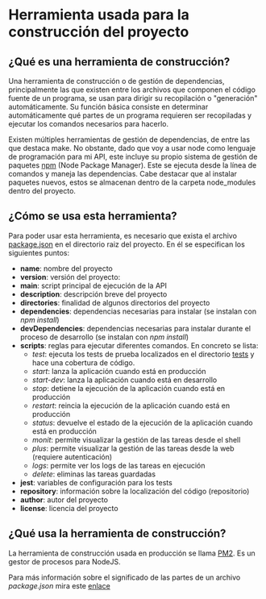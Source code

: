 # Herramienta usada para la construcción del proyecto
 
## ¿Qué es una herramienta de construcción?
Una herramienta de construcción o de gestión de dependencias, principalmente las que existen entre los archivos que componen el código fuente de un programa, se usan para dirigir su recopilación o "generación" automáticamente. Su función básica consiste en determinar automáticamente qué partes de un programa requieren ser recopiladas y ejecutar los comandos necesarios para hacerlo.
 
Existen múltiples herramientas de gestión de dependencias, de entre las que destaca make. No obstante, dado que voy a usar node como lenguaje de programación para mi API, este incluye su propio sistema de gestión de paquetes [npm](https://www.npmjs.com) (Node Package Manager). Este se ejecuta desde la línea de comandos y maneja las dependencias. Cabe destacar que al instalar paquetes nuevos, estos se almacenan dentro de la carpeta node_modules dentro del proyecto. 
 
## ¿Cómo se usa esta herramienta?
Para poder usar esta herramienta, es necesario que exista el archivo [package.json](https://github.com/sergiogp98/MultimediaManagement/blob/master/package.json) en el directorio raiz del proyecto. En él se especifican los siguientes puntos:
* **name**: nombre del proyecto
* **version**: versión del proyecto: 
* **main**: script principal de ejecución de la API 
* **description**: descripción breve del proyecto 
* **directories**: finalidad de algunos directorios del proyecto 
* **dependencies**: dependencias necesarias para instalar (se instalan con *npm install*)
* **devDependencies**: dependencias necesarias para instalar durante el proceso de desarrollo (se instalan con *npm install*)
* **scripts**: reglas para ejecutar diferentes comandos. En concreto se lista:    
    * *test*: ejecuta los tests de prueba localizados en el directorio [tests](https://github.com/sergiogp98/MultimediaManagement/tree/master/tests) y hace una cobertura de código.
    * *start*: lanza la aplicación cuando está en producción 
    * *start-dev*: lanza la aplicación cuando está en desarrollo
    * *stop*: detiene la ejecución de la aplicación cuando está en producción
    * *restart*: reincia la ejecución de la aplicación cuando está en producción
    * *status*: devuelve el estado de la ejecución de la aplicación cuando está en producción
    * *monit*: permite visualizar la gestión de las tareas desde el shell
    * *plus*: permite visualizar la gestión de las tareas desde la web (requiere autenticación)
    * *logs*: permite ver los logs de las tareas en ejecución
    * *delete*: eliminas las tareas guardadas
* **jest**: variables de configuración para los tests
* **repository**: información sobre la localización del código (repositorio)
* **author**: autor del proyecto
* **license**: licencia del proyecto 
 
 ## ¿Qué usa la herramienta de construcción?
La herramienta de construcción usada en producción se llama [PM2](https://pm2.keymetrics.io/). Es un gestor de procesos para NodeJS.

Para más información sobre el significado de las partes de un archivo *package.json* mira este [enlace](https://areknawo.com/whats-what-package-json-cheatsheet/)


